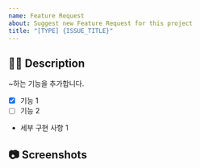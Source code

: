 ```yaml
---
name: Feature Request
about: Suggest new Feature Request for this project
title: "[TYPE] {ISSUE_TITLE}"
---
```


## 🤷‍♂️ Description

<!-- 제목의 TYPE은 feat, docs, fix등의 타입을 적습니다. 추후 팀원과 수정할 수 있습니다. -->

<!-- 구현하고자 하는 기능에 대해 작성해 주세요. -->

~하는 기능을 추가합니다.

<!-- 세부 구현 사항을 체크박스로 작성해주세요. -->

- [x] 기능 1
- [ ] 기능 2

- 세부 구현 사항 1

## 📷 Screenshots

<!--스크린샷으로 보여줄 수 있는 이미지가 있다면 첨부해주세요!-->

<!--마지막으로 이슈 생성 시 우측의 옵션들을 체크했는지 확인해주세요!-->
